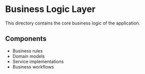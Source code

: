 # Business Logic Layer

This directory contains the core business logic of the application.

## Components
- Business rules
- Domain models
- Service implementations
- Business workflows
